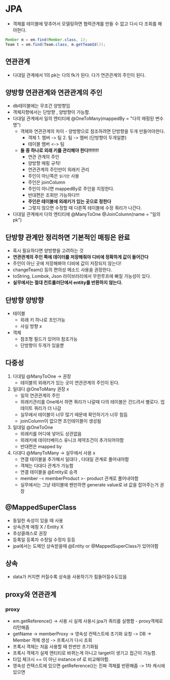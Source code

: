 # JPA
- 객체를 테이블에 맞추어서 모델링하면 협력관계를 만들 수 없고 다시 다 조회를 해야한다.
```java
Member m = em.find(Member.class, 1);
Team t = em.find(Team.class, m.getTeamId());
```

## 연관관계
- 다대일 관계에서 1의 pk는 다의 fk가 된다. 다가 연관관계의 주인이 된다.


## 양방향 연관관계와 연관관계의 주인
- db테이블에는 무조건 양방향임
- 객체지향에서는 단방향 , 양방향이 가능함.
- 다대일 관계에서 일의 엔티티에 @OneToMany(mappedBy = "다의 매핑된 변수명")
    - 객체와 연관관계의 차이 - 양방향으로 참조하려면 단방향을 두개 만들어야한다.
        - 객체  1. 멤버 -> 팀 2. 팀 -> 멤버 (단방향이 두개일뿐)
        - 테이블 멤버 <-> 팀
    - **둘 중 하나로 외래 키를 관리해야 한다!!!!!!!**
        - 연관 관계의 주인
        - 양방향 매핑 규칙!
        - 연관관계의 주인만이 외래키 관리
        - 주인이 아닌쪽은 `읽기만` 사용
        - 주인은 joinColumn
        - 주인이 아니면 mappedBy로 주인을 지정한다.
        - 반대편은 조회만 가능하다!!!
        - **주인은 테이블에 외래키가 있는 곳으로 정한다**
        - 그렇지 않으면 수정할 때 다른쪽 테이블에 수정 쿼리가 나간다.
- 다대일 관계에서 다의 엔티티에 @ManyToOne @JoinColumn(name = "일의pk")

## 단방향 관계만 정리하면 기본적인 매핑은 완료
- 혹시 필요하다면 양방향을 고려하는 것
- **연관관계의 주인 쪽에 데이터를 저장해줘야 디비에 정확하게 값이 들어간다**
- 주인이 아닌 곳에 저장해봐야 디비에 값이 저장되지 않는다!
- changeTeam() 등의 편의성 메소드 사용을 권장한다.
- toString, Lombok, Json 라이브러리에서 무한루프에 빠질 가능성이 있다.
- **실무에서는 절대 컨트롤러단에서 entity를 반환하지 않는다.**

## 단방향 양방향
- 테이블
    - 외래 키 하나로 조인가능
    - 사실 방향 x
- 객체
    - 참조형 필드가 있어야 참조가능
    - 단방향이 두개가 있을뿐
## 다중성
1. 다대일 @ManyToOne -> 권장
    - 테이블의 외래키가 있는 곳이 연관관계의 주인이 된다.
2. 일대다 @OneToMany 권장 x
    - 일의 연관관계의 주인
    - 외래키관리를 One에서 하면 쿼리가 나갈때 다의 테이블은 건드려서 별로다. 업데이트 쿼리가 더 나감
    - 실무에서 테이블이 너무 많기 때문에 확인하기가 너무 힘듬
    - joinColumn이 없으면 조인테이블이 생성됨
3. 일대일 @OneToOne
    - 외래키를 어디에 넣어도 상관없음
    - 외래키에 데이터베이스 유니크 제약조건이 추가되어야함
    - 반대편은 mapped by
4. 다대다 @ManyToMany -> 실무에서 사용 x
    - 연결 테이블을 추가해서 일대다 , 다대일 관계로 풀어내야함
    - 객체는 다대다 관계가 가능함
    - 연결 테이블을 @Entity로 승격
    - member -< memberProduct >- product 관계로 풀어내야함
    - 실무에서는 그냥 테이블에 왠만하면 generate value로 id 값을 잡아주는거 권장
    
## @MappedSuperClass
- 동일한 속성이 있을 때 사용
- 상속관계 매핑 X / Entity X
- 추상클래스로 권장
- 등록일 등록자 수정일 수정자 등등
- jpa에서는 도메인 상속받을때 @Entity or @MappedSuperClass가 있어야함

## 상속
- data가 커지면 커질수록 상속을 사용하기가 힘들어질수도있음


## proxy와 연관관계

### proxy
- em.getReference() -> 사용 시 실제 사용시 jpa가 쿼리를 실행함 - proxy객체로 리턴해줌
- getName -> memberProxy -> 영속성 컨텍스트에 초기화 요청 -> DB -> Member 객체 생성 -> 프록시가 다시 조회
- 프록시 객체는 처음 사용할 때 한번만 초기화됨
- 프록시 객체가 실제 엔티티로 바뀌는게 아니고 target이 생기고 접근이 가능함.
- 타입 체크시 == 이 아닌 instance of 로 비교해야함.
- 영속성 컨텍스트에 있으면 getReference()는 진짜 객체를 반환해줌 -> 1차 캐시에 있으면 
